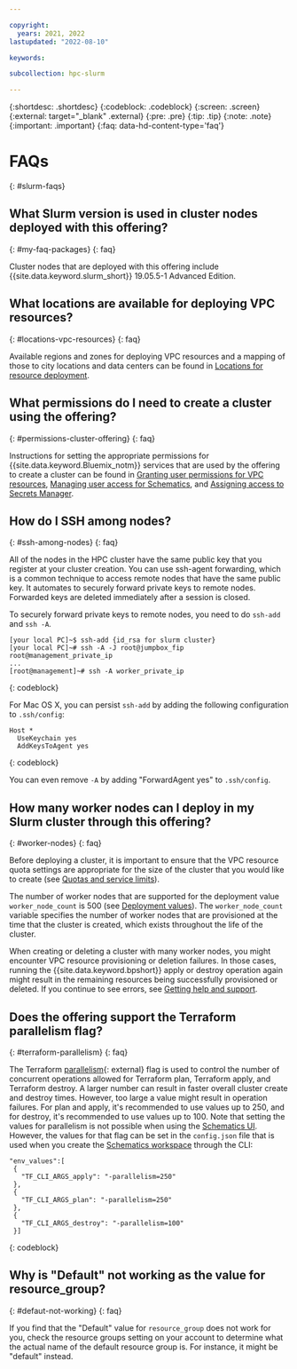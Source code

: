 ```yaml
---

copyright:
  years: 2021, 2022
lastupdated: "2022-08-10"

keywords: 

subcollection: hpc-slurm

---
```


{:shortdesc: .shortdesc}
{:codeblock: .codeblock}
{:screen: .screen}
{:external: target="_blank" .external}
{:pre: .pre}
{:tip: .tip}
{:note: .note}
{:important: .important}
{:faq: data-hd-content-type='faq'}

# FAQs
{: #slurm-faqs}

## What Slurm version is used in cluster nodes deployed with this offering?
{: #my-faq-packages}
{: faq}

Cluster nodes that are deployed with this offering include {{site.data.keyword.slurm_short}} 19.05.5-1 Advanced Edition. 

## What locations are available for deploying VPC resources?
{: #locations-vpc-resources}
{: faq}

Available regions and zones for deploying VPC resources and a mapping of those to city locations and data centers can be found in [Locations for resource deployment](/docs/overview?topic=overview-locations).

## What permissions do I need to create a cluster using the offering?
{: #permissions-cluster-offering}
{: faq}

Instructions for setting the appropriate permissions for {{site.data.keyword.Bluemix_notm}} services that are used by the offering to create a cluster can be found in [Granting user permissions for VPC resources](/docs/vpc?topic=vpc-managing-user-permissions-for-vpc-resources), [Managing user access for Schematics](/docs/schematics?topic=schematics-access), and [Assigning access to Secrets Manager](/docs/secrets-manager?topic=secrets-manager-assign-access).

## How do I SSH among nodes?
{: #ssh-among-nodes}
{: faq}

All of the nodes in the HPC cluster have the same public key that you register at your cluster creation. You can use ssh-agent forwarding, which is a common technique to access remote nodes that have the same public key. It automates to securely forward private keys to remote nodes. Forwarded keys are deleted immediately after a session is closed.

To securely forward private keys to remote nodes, you need to do `ssh-add` and `ssh -A`.

```
[your local PC]~$ ssh-add {id_rsa for slurm cluster}
[your local PC]~# ssh -A -J root@jumpbox_fip root@management_private_ip
...
[root@management]~# ssh -A worker_private_ip
```
{: codeblock}

For Mac OS X, you can persist `ssh-add` by adding the following configuration to `.ssh/config`:

```
Host *
  UseKeychain yes
  AddKeysToAgent yes
```
{: codeblock}

You can even remove `-A` by adding "ForwardAgent yes" to `.ssh/config`.

## How many worker nodes can I deploy in my Slurm cluster through this offering?
{: #worker-nodes}
{: faq}

Before deploying a cluster, it is important to ensure that the VPC resource quota settings are appropriate for the size of the cluster that you would like to create (see [Quotas and service limits](/docs/vpc?topic=vpc-quotas)).

The number of worker nodes that are supported for the deployment value `worker_node_count` is 500 (see [Deployment values](/docs/hpc-slurm?topic=hpc-slurm-deployment-values)). The `worker_node_count` variable specifies the number of worker nodes that are provisioned at the time that the cluster is created, which exists throughout the life of the cluster.

When creating or deleting a cluster with many worker nodes, you might encounter VPC resource provisioning or deletion failures. In those cases, running the {{site.data.keyword.bpshort}} apply or destroy operation again might result in the remaining resources being successfully provisioned or deleted. If you continue to see errors, see [Getting help and support](/docs/hpc-slurm?topic=hpc-slurm-getting-help-and-support).

## Does the offering support the Terraform parallelism flag?
{: #terraform-parallelism}
{: faq}

The Terraform [parallelism](https://www.terraform.io/docs/cloud/workspaces/variables.html#parallelism){: external} flag is used to control the number of concurrent operations allowed for Terraform plan, Terraform apply, and Terraform destroy. A larger number can result in faster overall cluster create and destroy times. However, too large a value might result in operation failures. For plan and apply, it's recommended to use values up to 250, and for destroy, it's recommended to use values up to 100. Note that setting the values for parallelism is not possible when using the [Schematics UI](/docs/hpc-slurm?topic=hpc-slurm-creating-workspace&interface=ui). However, the values for that flag can be set in the `config.json` file that is used when you create the [Schematics workspace](/docs/hpc-slurm?topic=hpc-slurm-creating-workspace&interface=cli#create-workspace-cli) through the CLI:

 ```
 "env_values":[
  { 
    "TF_CLI_ARGS_apply": "-parallelism=250"
  },
  { 
    "TF_CLI_ARGS_plan": "-parallelism=250"
  },
  {
    "TF_CLI_ARGS_destroy": "-parallelism=100"
  }]
  ```
  {: codeblock}

## Why is "Default" not working as the value for resource_group?
{: #defaut-not-working}
{: faq}

If you find that the "Default" value for `resource_group` does not work for you, check the resource groups setting on your account to determine what the actual name of the default resource group is. For instance, it might be "default" instead.
